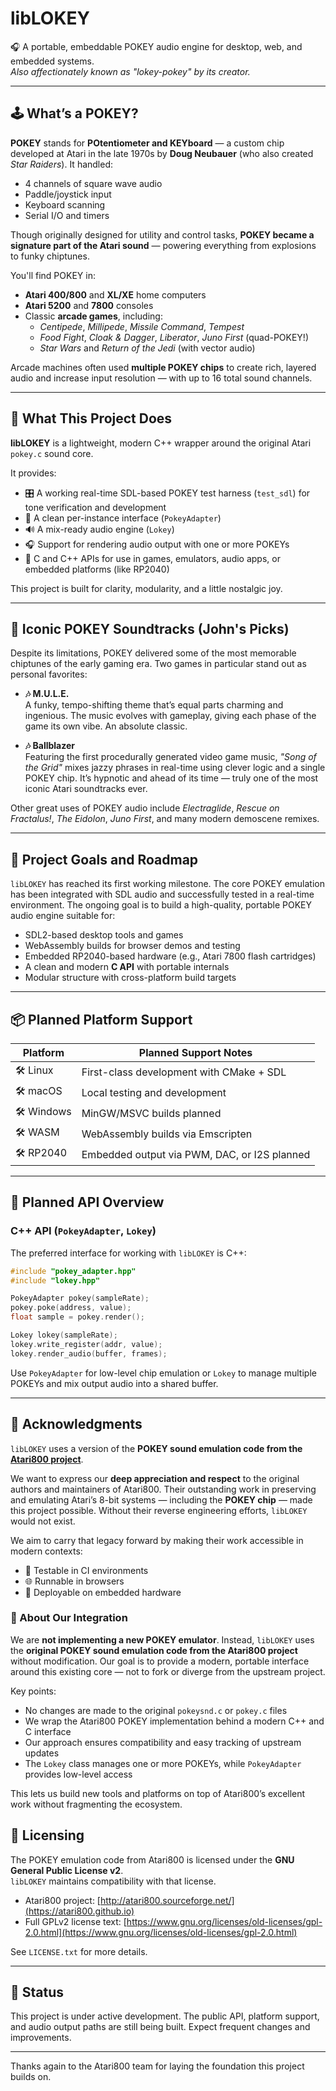 # libLOKEY

🎧 A portable, embeddable POKEY audio engine for desktop, web, and embedded systems.  
*Also affectionately known as "lokey-pokey" by its creator.*

---

## 🕹️ What’s a POKEY?

**POKEY** stands for **POtentiometer and KEYboard** — a custom chip developed at Atari in the late 1970s by **Doug Neubauer** (who also created *Star Raiders*). It handled:

- 4 channels of square wave audio
- Paddle/joystick input
- Keyboard scanning
- Serial I/O and timers

Though originally designed for utility and control tasks, **POKEY became a signature part of the Atari sound** — powering everything from explosions to funky chiptunes.

You'll find POKEY in:

- **Atari 400/800** and **XL/XE** home computers
- **Atari 5200** and **7800** consoles
- Classic **arcade games**, including:
  - *Centipede*, *Millipede*, *Missile Command*, *Tempest*
  - *Food Fight*, *Cloak & Dagger*, *Liberator*, *Juno First* (quad-POKEY!)
  - *Star Wars* and *Return of the Jedi* (with vector audio)

Arcade machines often used **multiple POKEY chips** to create rich, layered audio and increase input resolution — with up to 16 total sound channels.

---

## 🎯 What This Project Does

**libLOKEY** is a lightweight, modern C++ wrapper around the original Atari `pokey.c` sound core.

It provides:

- 🎛️ A working real-time SDL-based POKEY test harness (`test_sdl`) for tone verification and development
- 🔄 A clean per-instance interface (`PokeyAdapter`)
- 🔊 A mix-ready audio engine (`Lokey`)
- 🎧 Support for rendering audio output with one or more POKEYs
- 🧪 C and C++ APIs for use in games, emulators, audio apps, or embedded platforms (like RP2040)

This project is built for clarity, modularity, and a little nostalgic joy.

---

## 🎵 Iconic POKEY Soundtracks (John's Picks)

Despite its limitations, POKEY delivered some of the most memorable chiptunes of the early gaming era. Two games in particular stand out as personal favorites:

- **🎶 M.U.L.E.**  
  A funky, tempo-shifting theme that’s equal parts charming and ingenious. The music evolves with gameplay, giving each phase of the game its own vibe. An absolute classic.

- **🎶 Ballblazer**  
  Featuring the first procedurally generated video game music, *"Song of the Grid"* mixes jazzy phrases in real-time using clever logic and a single POKEY chip. It’s hypnotic and ahead of its time — truly one of the most iconic Atari soundtracks ever.

Other great uses of POKEY audio include *Electraglide*, *Rescue on Fractalus!*, *The Eidolon*, *Juno First*, and many modern demoscene remixes.

---

## 🎯 Project Goals and Roadmap

`libLOKEY` has reached its first working milestone. The core POKEY emulation has been integrated with SDL audio and successfully tested in a real-time environment. The ongoing goal is to build a high-quality, portable POKEY audio engine suitable for:

- SDL2-based desktop tools and games
- WebAssembly builds for browser demos and testing
- Embedded RP2040-based hardware (e.g., Atari 7800 flash cartridges)
- A clean and modern **C API** with portable internals
- Modular structure with cross-platform build targets

---

## 📦 Planned Platform Support

| Platform     | Planned Support Notes                        |
|--------------|----------------------------------------------|
| 🛠 Linux      | First-class development with CMake + SDL     |
| 🛠 macOS      | Local testing and development                |
| 🛠 Windows    | MinGW/MSVC builds planned                    |
| 🛠 WASM       | WebAssembly builds via Emscripten            |
| 🛠 RP2040     | Embedded output via PWM, DAC, or I2S planned |

---

## 🧩 Planned API Overview

### C++ API (`PokeyAdapter`, `Lokey`)
The preferred interface for working with `libLOKEY` is C++:

```cpp
#include "pokey_adapter.hpp"
#include "lokey.hpp"

PokeyAdapter pokey(sampleRate);
pokey.poke(address, value);
float sample = pokey.render();

Lokey lokey(sampleRate);
lokey.write_register(addr, value);
lokey.render_audio(buffer, frames);
```

Use `PokeyAdapter` for low-level chip emulation or `Lokey` to manage multiple POKEYs and mix output audio into a shared buffer.

---

## 🫡 Acknowledgments

`libLOKEY` uses a version of the **POKEY sound emulation code from the [Atari800 project](https://atari800.github.io)**.

We want to express our **deep appreciation and respect** to the original authors and maintainers of Atari800. Their outstanding work in preserving and emulating Atari’s 8-bit systems — including the **POKEY chip** — made this project possible. Without their reverse engineering efforts, `libLOKEY` would not exist.

We aim to carry that legacy forward by making their work accessible in modern contexts:

- 🧪 Testable in CI environments
- 🌐 Runnable in browsers
- 🔌 Deployable on embedded hardware

### 🧩 About Our Integration

We are **not implementing a new POKEY emulator**. Instead, `libLOKEY` uses the **original POKEY sound emulation code from the Atari800 project** without modification. Our goal is to provide a modern, portable interface around this existing core — not to fork or diverge from the upstream project.

Key points:

- No changes are made to the original `pokeysnd.c` or `pokey.c` files
- We wrap the Atari800 POKEY implementation behind a modern C++ and C interface
- Our approach ensures compatibility and easy tracking of upstream updates
- The `Lokey` class manages one or more POKEYs, while `PokeyAdapter` provides low-level access

This lets us build new tools and platforms on top of Atari800’s excellent work without fragmenting the ecosystem.

## 📜 Licensing

The POKEY emulation code from Atari800 is licensed under the **GNU General Public License v2**.  
`libLOKEY` maintains compatibility with that license.

- Atari800 project: [http://atari800.sourceforge.net/](https://atari800.github.io)
- Full GPLv2 license text: [https://www.gnu.org/licenses/old-licenses/gpl-2.0.html](https://www.gnu.org/licenses/old-licenses/gpl-2.0.html)

See `LICENSE.txt` for more details.

---

## 🚧 Status

This project is under active development. The public API, platform support, and audio output paths are still being built. Expect frequent changes and improvements.

---

Thanks again to the Atari800 team for laying the foundation this project builds on.
